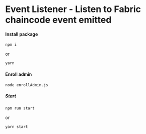 # Event Listener - Listen to Fabric chaincode event emitted

#### Install package
```
npm i
```
or 
```
yarn
```

#### Enroll admin
```
node enrollAdmin.js
```

##### Start
```
npm run start

```
or
```
yarn start
```